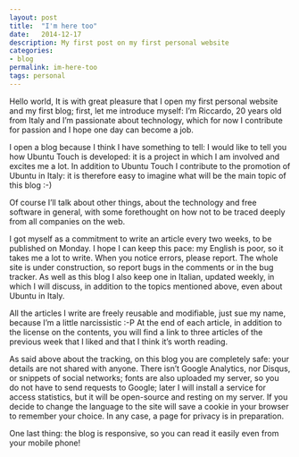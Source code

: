 ```yaml
---
layout: post
title:  "I'm here too"
date:   2014-12-17
description: My first post on my first personal website
categories:
- blog
permalink: im-here-too
tags: personal
---
```


Hello world,
It is with great pleasure that I open my first personal website and my first blog;
first, let me introduce myself: I’m Riccardo, 20 years old from Italy and
I’m passionate about technology, which for now I contribute for passion and I
hope one day can become a job.

I open a blog because I think I have something to tell: I would like to tell you
how Ubuntu Touch is developed: it is a project in which I am involved and
excites me a lot. In addition to Ubuntu Touch I contribute to the promotion of
Ubuntu in Italy: it is therefore easy to imagine what will be the main topic
of this blog :-)

Of course I’ll talk about other things, about the technology and free software
in general, with some forethought on how not to be traced deeply from all
companies on the web.


I got myself as a commitment to write an article every two weeks, to be
published on Monday. I hope I can keep this pace: my English is poor,
so it takes me a lot to write. When you notice errors, please report.
The whole site is under construction, so report bugs in the comments or in
the bug tracker. As well as this blog I also keep one in Italian,
updated weekly, in which I will discuss, in addition to the topics mentioned
above, even about Ubuntu in Italy.

All the articles I write are freely reusable and modifiable, just sue my name,
because I’m a little narcissistic :-P At the end of each article, in addition
to the license on the contents, you will find a link to three articles of the
previous week that I liked and that I think it’s worth reading.

As said above about the tracking, on this blog you are completely safe: your
details are not shared with anyone. There isn’t Google Analytics, nor Disqus,
or snippets of social networks; fonts are also uploaded my server, so you do not
have to send requests to Google; later I will install a service for access
statistics, but it will be open-source and resting on my server. If you decide
to change the language to the site will save a cookie in your browser to
remember your choice. In any case, a page for privacy is in preparation.

One last thing: the blog is responsive, so you can read it easily even from
your mobile phone!

